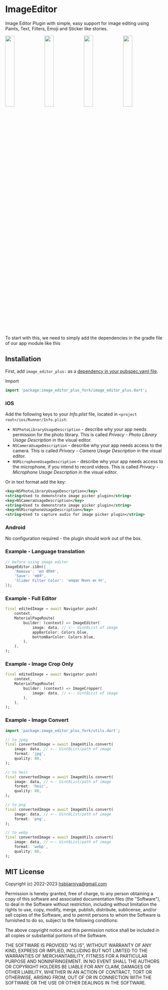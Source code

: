 # ImageEditor

Image Editor Plugin with simple, easy support for image editing using Paints, Text, Filters, Emoji and Sticker like stories.
  
  
<img src="https://cdn.ensorta.com/com.ensorta.biller/albums/5b53309f6073bd7662404dc7.1644562653000.HTG8Y6NV8BG.png" width="24%">
<img src="https://cdn.ensorta.com/com.ensorta.biller/albums/5b53309f6073bd7662404dc7.1644562729000.T9UPP7D59Y.png" width="24%">
<img src="https://cdn.ensorta.com/com.ensorta.biller/albums/5b53309f6073bd7662404dc7.1644566966000.YKAA8C382JB.png" width="24%">
<img src="https://cdn.ensorta.com/com.ensorta.biller/albums/5b53309f6073bd7662404dc7.1644567026000.Y9080Y1JYU9.png" width="24%">
  

To start with this, we need to simply add the dependencies in the gradle file of our app module like this

## Installation

First, add `image_editor_plus:` as a [dependency in your pubspec.yaml file](https://flutter.io/platform-plugins/).

Import

```dart
import 'package:image_editor_plus_fork/image_editor_plus.dart';
```

### iOS

Add the following keys to your _Info.plist_ file, located in `<project root>/ios/Runner/Info.plist`:

* `NSPhotoLibraryUsageDescription` - describe why your app needs permission for the photo library. This is called _Privacy - Photo Library Usage Description_ in the visual editor.
* `NSCameraUsageDescription` - describe why your app needs access to the camera. This is called _Privacy - Camera Usage Description_ in the visual editor.
* `NSMicrophoneUsageDescription` - describe why your app needs access to the microphone, if you intend to record videos. This is called _Privacy - Microphone Usage Description_ in the visual editor.

Or in text format add the key:

``` xml
<key>NSPhotoLibraryUsageDescription</key>
<string>Used to demonstrate image picker plugin</string>
<key>NSCameraUsageDescription</key>
<string>Used to demonstrate image picker plugin</string>
<key>NSMicrophoneUsageDescription</key>
<string>Used to capture audio for image picker plugin</string>
```

### Android

No configuration required - the plugin should work out of the box.


### Example - Language translation

```dart
// before using image editor
ImageEditor.i18n({
    'Remove': 'हटा दीजिये',
    'Save': 'सहेजें',
    'Slider Filter Color': 'स्लाइडर फिल्टर का रंग',
});
```


### Example - Full Editor

```dart
final editedImage = await Navigator.push(
    context,
    MaterialPageRoute(
        builder: (context) => ImageEditor(
            image: data, // <-- Uint8List of image
            appBarColor: Colors.blue,
            bottomBarColor: Colors.blue,
        ),
    ),
);
```


### Example - Image Crop Only

```dart
final editedImage = await Navigator.push(
    context,
    MaterialPageRoute(
        builder: (context) => ImageCropper(
            image: data, // <-- Uint8List of image
        ),
    ),
);
```
  
  
### Example - Image Convert

```dart
import 'package:image_editor_plus_fork/utils.dart';

// to jpeg
final convertedImage = await ImageUtils.convert(
    image: data, // <-- Uint8List/path of image
    format: 'jpg',
    quality: 80,
);

// to heic
final convertedImage = await ImageUtils.convert(
    image: data, // <-- Uint8List/path of image
    format: 'heic',
    quality: 80,
);

// to png
final convertedImage = await ImageUtils.convert(
    image: data, // <-- Uint8List/path of image
    format: 'png',
);

// to webp
final convertedImage = await ImageUtils.convert(
    image: data, // <-- Uint8List/path of image
    format: 'webp',
    quality: 80,
);
```
  
## MIT License

Copyright (c) 2022-2023 hsbijarniya@gmail.com

Permission is hereby granted, free of charge, to any person obtaining a copy
of this software and associated documentation files (the "Software"), to deal
in the Software without restriction, including without limitation the rights
to use, copy, modify, merge, publish, distribute, sublicense, and/or sell
copies of the Software, and to permit persons to whom the Software is
furnished to do so, subject to the following conditions:

The above copyright notice and this permission notice shall be included in all
copies or substantial portions of the Software.

THE SOFTWARE IS PROVIDED "AS IS", WITHOUT WARRANTY OF ANY KIND, EXPRESS OR
IMPLIED, INCLUDING BUT NOT LIMITED TO THE WARRANTIES OF MERCHANTABILITY,
FITNESS FOR A PARTICULAR PURPOSE AND NONINFRINGEMENT. IN NO EVENT SHALL THE
AUTHORS OR COPYRIGHT HOLDERS BE LIABLE FOR ANY CLAIM, DAMAGES OR OTHER
LIABILITY, WHETHER IN AN ACTION OF CONTRACT, TORT OR OTHERWISE, ARISING FROM,
OUT OF OR IN CONNECTION WITH THE SOFTWARE OR THE USE OR OTHER DEALINGS IN THE SOFTWARE.
